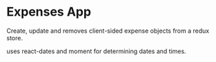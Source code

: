 # Expenses App

Create, update and removes client-sided expense objects from a redux store.

uses react-dates and moment for determining dates and times.
